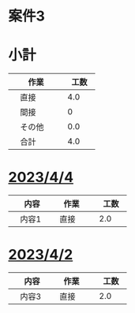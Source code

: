 # 案件3

# 小計

| 　作業　 | 　工数　 |
| ------------- | ------------- |
| 　直接　  | 　4.0　  |
| 　間接　  | 　0  |
| 　その他　  | 　0.0  |
| 　合計  | 　4.0  |

# [2023/4/4](../input/2023_4_4.md)
| 　内容　 | 　作業　 |　工数　 |
| ------------- | ------------- | ------------- |
| 　内容1  | 　直接　  | 　2.0　  |

# [2023/4/2](../input/2023_4_2.md)
| 　内容　 | 　作業　 |　工数　 |
| ------------- | ------------- | ------------- |
| 　内容3  | 　直接　  | 　2.0　  |
